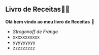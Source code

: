 ## Livro de Receitas:man_cook:

**Olá bem vindo ao meu livro de Receitas** :cherries:

- *Strogonoff de Frango*
- xxxxxxxxxxx
- yyyyyyyyy
- zzzzzzzzz

